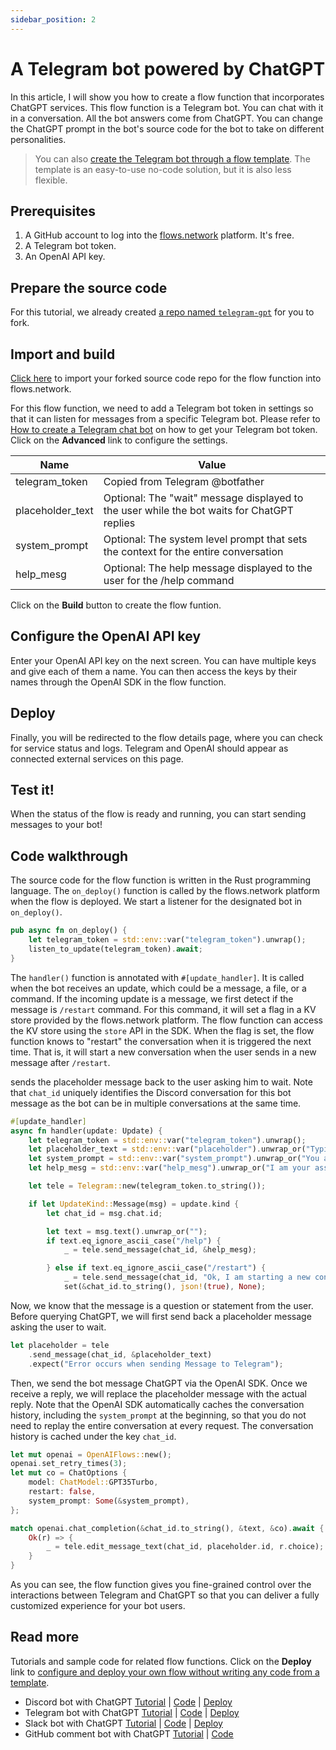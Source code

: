 ```yaml
---
sidebar_position: 2
---
```


# A Telegram bot powered by ChatGPT

In this article, I will show you how to create a flow function that incorporates ChatGPT services. This flow function is a Telegram bot.
You can chat with it in a conversation. All the bot answers come from ChatGPT. You can change the ChatGPT prompt in the bot's source code
for the bot to take on different personalities. 

> You can also [create the Telegram bot through a flow template](../getting-started-template/telegram-chatgpt). The template is an easy-to-use no-code solution, but it is also less flexible.

## Prerequisites

 1. A GitHub account to log into the [flows.network](https://flows.network/) platform. It's free.
 2. A Telegram bot token.
 3. An OpenAI API key.

## Prepare the source code

For this tutorial, we already created [a repo named `telegram-gpt`](https://github.com/flows-network/telegram-chatgpt/) for you to fork.

## Import and build

[Click here](https://flows.network/flow/new) to import your forked source code repo for the flow function into flows.network.

For this flow function, we need to add a Telegram bot token in settings so that it can listen for messages from a specific Telegram bot.
Please refer to [How to create a Telegram chat bot](https://flows.network/blog/telegram-token) on how to get your Telegram bot token.
Click on the **Advanced** link to configure the settings.

| Name             | Value                                                                                       |
| ---------------- | ------------------------------------------------------------------------------------------- |
| telegram_token   | Copied from Telegram @botfather                                                             |
| placeholder_text | Optional: The "wait" message displayed to the user while the bot waits for ChatGPT replies  |
| system_prompt    | Optional: The system level prompt that sets the context for the entire conversation         |
| help_mesg        | Optional: The help message displayed to the user for the /help command                      |


Click on the **Build** button to create the flow funtion.

## Configure the OpenAI API key

Enter your OpenAI API key on the next screen. You can have multiple keys and give each of them a name. You can 
then access the keys by their names through the OpenAI SDK in the flow function.

## Deploy

Finally, you will be redirected to the flow details page, where you can check for
service status and logs.
Telegram and OpenAI should appear as connected external services on this page.

## Test it!

When the status of the flow is ready and running, you can start sending messages to your bot!

## Code walkthrough

The source code for the flow function is written in the Rust programming language. 
The `on_deploy()` function is called by the flows.network platform when the flow is deployed. We start a listener for
the designated bot in `on_deploy()`.

```rust
pub async fn on_deploy() {
    let telegram_token = std::env::var("telegram_token").unwrap();
    listen_to_update(telegram_token).await;
}
```

The `handler()` function is annotated with `#[update_handler]`. It is called when the bot receives an update, which could be a message, a file, or a command. 
If the incoming update is a message, we first 
detect if the message is `/restart` command. For this command, it will set a flag in a KV store provided by the
flows.network platform. The flow function can access the KV store using the `store` API in the SDK.
When the flag is set, the flow function knows to "restart" the conversation when it is triggered the next time.
That is, it will start a new conversation when the user sends in a new message after `/restart`.

sends
the placeholder message back to the user asking him to wait.
Note that `chat_id` uniquely identifies the Discord conversation for this bot message
as the bot can be in multiple conversations at the same time.

```rust
#[update_handler]
async fn handler(update: Update) {
    let telegram_token = std::env::var("telegram_token").unwrap();
    let placeholder_text = std::env::var("placeholder").unwrap_or("Typing ...".to_string());
    let system_prompt = std::env::var("system_prompt").unwrap_or("You are a helpful assistant answering questions on Telegram.".to_string());
    let help_mesg = std::env::var("help_mesg").unwrap_or("I am your assistant on Telegram. Ask me any question! To start a new conversation, type the /restart command.".to_string());

    let tele = Telegram::new(telegram_token.to_string());

    if let UpdateKind::Message(msg) = update.kind {
        let chat_id = msg.chat.id;

        let text = msg.text().unwrap_or("");
        if text.eq_ignore_ascii_case("/help") {
            _ = tele.send_message(chat_id, &help_mesg);

        } else if text.eq_ignore_ascii_case("/restart") {
            _ = tele.send_message(chat_id, "Ok, I am starting a new conversation.");
            set(&chat_id.to_string(), json!(true), None);
```

Now, we know that the message is a question or statement from the user. Before querying ChatGPT, we will first send back a placeholder
message asking the user to wait.

```rust
let placeholder = tele
    .send_message(chat_id, &placeholder_text)
    .expect("Error occurs when sending Message to Telegram");
```

Then, we send the bot message ChatGPT via the OpenAI SDK. Once we receive a reply, we will replace the placeholder message
with the actual reply. Note that the OpenAI SDK automatically caches the conversation history,
including the `system_prompt` at the beginning, so that you do not need to replay the entire conversation at every request.
The conversation history is cached under the key `chat_id`.

```rust
let mut openai = OpenAIFlows::new();
openai.set_retry_times(3);
let mut co = ChatOptions {
    model: ChatModel::GPT35Turbo,
    restart: false,
    system_prompt: Some(&system_prompt),
};

match openai.chat_completion(&chat_id.to_string(), &text, &co).await {
    Ok(r) => {
        _ = tele.edit_message_text(chat_id, placeholder.id, r.choice);
    }
}
```

As you can see, the flow function gives you fine-grained control over the interactions between Telegram and ChatGPT
so that you can deliver a fully customized experience for your bot users.

## Read more

Tutorials and sample code for related flow functions. Click on the **Deploy** link to [configure and deploy your own flow without writing any code from a template](../category/getting-started-template).

* Discord bot with ChatGPT [Tutorial](discord-chatgpt) | [Code](https://github.com/flows-network/discord-chatgpt/) | [Deploy](https://flows.network/flow/createByTemplate/discord-chatgpt)
* Telegram bot with ChatGPT [Tutorial](telegram-chatgpt) | [Code](https://github.com/flows-network/telegram-gpt) | [Deploy](https://flows.network/flow/createByTemplate/Telegram-ChatGPT)
* Slack bot with ChatGPT [Tutorial](slack-chatgpt) | [Code](https://github.com/flows-network/slack-chatgpt) | [Deploy](https://flows.network/flow/createByTemplate/Slack-Chatgpt)
* GitHub comment bot with ChatGPT [Tutorial](github-chatgpt) | [Code](https://github.com/flows-network/chatgpt-github-app)

